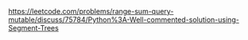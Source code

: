 https://leetcode.com/problems/range-sum-query-mutable/discuss/75784/Python%3A-Well-commented-solution-using-Segment-Trees